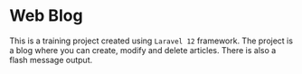# Web Blog

This is a training project created using `Laravel 12` framework.
The project is a blog where you can create, modify and delete articles.
There is also a flash message output.
